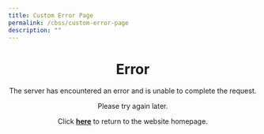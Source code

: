 ```yaml
---
title: Custom Error Page
permalink: /cbss/custom-error-page
description: ""
---
```

<h1 style="text-align: center;">Error</h1>
<p style="text-align: center;">The server has encountered an error and is unable to complete the request.</p>
<p style="text-align: center;">Please try again later.</p>
<p style="text-align: center;">Click&nbsp;<a href="https://moe-canberrasec-staging.netlify.app/" target=""><strong>here</strong></a>&nbsp;to return to the website homepage.</p>